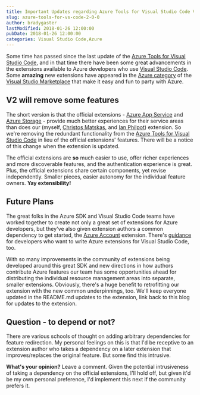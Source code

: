 ```yaml
---
title: Important Updates regarding Azure Tools for Visual Studio Code V2
slug: azure-tools-for-vs-code-2-0-0
author: bradygaster
lastModified: 2018-01-26 12:00:00
pubDate: 2018-01-26 12:00:00
categories: Visual Studio Code,Azure
---
```


Some time has passed since the last update of the [Azure Tools for Visual Studio Code](https://aka.ms/vscodeazuretools), and in that time there have been some great advancements in the extensions available to Azure developers who use [Visual Studio Code](http://code.visualstudio.com). Some **amazing** new extensions have appeared in the [Azure category](https://marketplace.visualstudio.com/search?target=VSCode&category=Azure&sortBy=Downloads) of the [Visual Studio Marketplace](https://marketplace.visualstudio.com/) that make it easy and fun to party with Azure. 

## V2 will remove some features 

The short version is that the official extensions - [Azure App Service](https://marketplace.visualstudio.com/items?itemName=ms-azuretools.vscode-azureappservice) and [Azure Storage](https://marketplace.visualstudio.com/items?itemName=ms-azuretools.vscode-azurestorage) - provide much better experiences for their service areas than does our (myself, [Christos Matskas](https://cmatskas.com/), and [Ian Philpot](https://tripdubroot.com/)) extension. So we're removing the redundant functionality from the [Azure Tools for Visual Studio Code](https://aka.ms/vscodeazuretools) in lieu of the official extensions' features. There will be a notice of this change when the extension is updated. 

The official extensions are **so** much easier to use, offer richer experiences and more discoverable features, and the authentication experience is great. Plus, the official extensions share certain components, yet revise independently. Smaller pieces, easier autonomy for the individual feature owners. **Yay extensibility!**

## Future Plans

The great folks in the Azure SDK and Visual Studio Code teams have worked together to create not only a great set of extensions for Azure developers, but they've also given extension authors a common dependency to get started, the [Azure Account](https://marketplace.visualstudio.com/items?itemName=ms-vscode.azure-account) extension. There's [guidance](https://github.com/Microsoft/vscode-azure-ext-sdk) for developers who want to write Azure extensions for Visual Studio Code, too.

With so many improvements in the community of extensions being developed around this great SDK and new directions in how authors contribute Azure features our team has some opportunities ahead for distributing the individual resource management areas into separate, smaller extensions. Obviously, there's a huge benefit to retrofitting our extension with the new common underpinnings, too. We'll keep everyone updated in the README.md updates to the extension, link back to this blog for updates to the extension. 

## Question - to depend or not? 

There are various schools of thought on adding arbitrary dependencies for feature redirection. My personal feelings on this is that I'd be receptive to an extension author who takes a dependency on a later extension that improves/replaces the original feature. But some find this intrusive. 

**What's your opinion?** Leave a comment. Given the potential intrusiveness of taking a dependency on the official extensions, I'll hold off, but given it'd be my own personal preference, I'd implement this next if the community prefers it. 